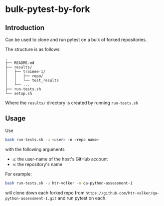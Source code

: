 # bulk-pytest-by-fork

## Introduction

Can be used to clone and run pytest on a bulk of forked repositories.

The structure is as follows:
```
.
├── README.md
├── results/
│   ├── trainee-1/
│   │   ├── repo/
│   │   └── test_results
│   └── ...
├── run-tests.sh
└── setup.sh
```

Where the `results/` directory is created by running `run-tests.sh`

## Usage

Use 

```bash
bash run-tests.sh -u <user> -n <repo name>
```

with the following arguments
- `u`: the user-name of the host's GitHub account
- `n`: the repository's name

For example: 

```bash
bash run-tests.sh -u htr-volker -n qa-python-assessment-1
```

will clone down each forked repo from `https://github.com/htr-volker/qa-python-assessment-1.git` and run pytest on each.